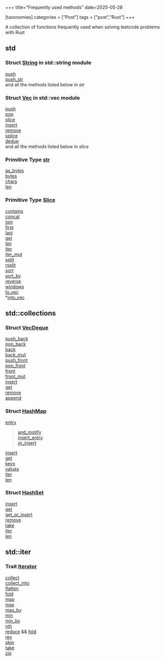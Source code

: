 +++
title="Frequently used methods"
date=2025-05-28

[taxonomies]
categories = ["Post"]
tags = ["post","Rust"]
+++


A collection of functions frequently used when solving leetcode problems with Rust

## std
### Struct [String](https://doc.rust-lang.org/std/string/struct.String.html) in std::string module

[push](https://doc.rust-lang.org/std/string/struct.String.html#method.push)  
[push_str](https://doc.rust-lang.org/std/string/struct.String.html#method.push_str)  
and all the methods listed below in _str_ 

### Struct [Vec](https://doc.rust-lang.org/std/vec/struct.Vec.html) in std::vec module
[push](https://doc.rust-lang.org/std/vec/struct.Vec.html#method.push)  
[pop](https://doc.rust-lang.org/std/vec/struct.Vec.html#method.pop)  
[slice](https://doc.rust-lang.org/std/vec/struct.Vec.html#method.splice)  
[insert](https://doc.rust-lang.org/std/vec/struct.Vec.html#method.insert)  
[remove](https://doc.rust-lang.org/std/vec/struct.Vec.html#method.remove)  
[splice](https://doc.rust-lang.org/std/vec/struct.Vec.html#method.splice)  
[dedup](https://doc.rust-lang.org/std/vec/struct.Vec.html#method.dedup)  
and all the methods listed below in _slice_ 



### Primitive Type [str](https://doc.rust-lang.org/std/primitive.str.html)
[as_bytes](https://doc.rust-lang.org/std/primitive.str.html#method.as_bytes)  
[bytes](https://doc.rust-lang.org/std/primitive.str.html#method.bytes)  
[chars](https://doc.rust-lang.org/std/primitive.str.html#method.chars)  
[len](https://doc.rust-lang.org/std/primitive.str.html#method.len)  



### Primitive Type [Slice](https://doc.rust-lang.org/std/primitive.slice.html)
[contains](https://doc.rust-lang.org/std/primitive.slice.html#method.contains)  
[concat](https://doc.rust-lang.org/std/primitive.slice.html#method.concat)  
[join](https://doc.rust-lang.org/std/primitive.slice.html#method.join)  
[first](https://doc.rust-lang.org/std/primitive.slice.html#method.first)  
[last](https://doc.rust-lang.org/std/primitive.slice.html#method.last)  
[get](https://doc.rust-lang.org/std/primitive.slice.html#method.get)  
[len](https://doc.rust-lang.org/std/primitive.slice.html#method.len)  
[iter](https://doc.rust-lang.org/std/primitive.slice.html#method.iter)  
[iter_mut](https://doc.rust-lang.org/std/primitive.slice.html#method.iter_mut)  
[split](https://doc.rust-lang.org/std/primitive.slice.html#method.split)  
[rsplit](https://doc.rust-lang.org/std/primitive.slice.html#method.rsplit)  
[sort](https://doc.rust-lang.org/std/primitive.slice.html#method.sort)  
[sort_by](https://doc.rust-lang.org/std/primitive.slice.html#method.sort_by)  
[reverse](https://doc.rust-lang.org/std/primitive.slice.html#method.reverse)  
[windows](https://doc.rust-lang.org/std/primitive.slice.html#method.windows)  
[to_vec](https://doc.rust-lang.org/std/primitive.slice.html#method.to_vec)  
*[into_vec](https://doc.rust-lang.org/std/primitive.slice.html#method.into_vec)  




## std::collections
### Struct [VecDeque](https://doc.rust-lang.org/std/collections/struct.VecDeque.html)
[push_back](https://doc.rust-lang.org/std/collections/struct.VecDeque.html#method.push_back)  
[pop_back](https://doc.rust-lang.org/std/collections/struct.VecDeque.html#method.pop_back)  
[back](https://doc.rust-lang.org/std/collections/struct.VecDeque.html#method.back)  
[back_mut](https://doc.rust-lang.org/std/collections/struct.VecDeque.html#method.back_mut)  
[push_front](https://doc.rust-lang.org/std/collections/struct.VecDeque.html#method.push_front)  
[pop_front](https://doc.rust-lang.org/std/collections/struct.VecDeque.html#method.pop_front)  
[front](https://doc.rust-lang.org/std/collections/struct.VecDeque.html#method.front)  
[front_mut](https://doc.rust-lang.org/std/collections/struct.VecDeque.html#method.front_mut)  
[insert](https://doc.rust-lang.org/std/collections/struct.VecDeque.html#method.insert)  
[get](https://doc.rust-lang.org/std/collections/struct.VecDeque.html#method.get)  
[remove](https://doc.rust-lang.org/std/collections/struct.VecDeque.html#method.remove)  
[append](https://doc.rust-lang.org/std/collections/struct.VecDeque.html#method.append)  


### Struct [HashMap](https://doc.rust-lang.org/std/collections/struct.HashMap.html)  
[entry](https://doc.rust-lang.org/std/collections/struct.HashMap.html#method.entry)  
>[and_motify](https://doc.rust-lang.org/std/collections/hash_map/enum.Entry.html#method.and_modify)  
>[insert_entry](https://doc.rust-lang.org/std/collections/hash_map/enum.Entry.html#method.insert_entry)  
>[or_insert](https://doc.rust-lang.org/std/collections/hash_map/enum.Entry.html#method.or_insert)  

[insert](https://doc.rust-lang.org/std/collections/struct.HashMap.html#method.insert)  
[get](https://doc.rust-lang.org/std/collections/struct.HashMap.html#method.get)  
[keys](https://doc.rust-lang.org/std/collections/struct.HashMap.html#method.keys)  
[values](https://doc.rust-lang.org/std/collections/struct.HashMap.html#method.values)  
[iter](https://doc.rust-lang.org/std/collections/struct.HashMap.html#method.iter)  
[len](https://doc.rust-lang.org/std/collections/struct.HashMap.html#method.len)

### Struct [HashSet](https://doc.rust-lang.org/std/collections/struct.HashSet.html)
[insert](https://doc.rust-lang.org/std/collections/struct.HashSet.html#method.insert)  
[get](https://doc.rust-lang.org/std/collections/struct.HashSet.html#method.get)  
[get_or_insert](https://doc.rust-lang.org/std/collections/struct.HashSet.html#method.get_or_insert)  
[remove](https://doc.rust-lang.org/std/collections/struct.HashSet.html#method.remove)  
[take](https://doc.rust-lang.org/std/collections/struct.HashSet.html#method.take)  
[iter](https://doc.rust-lang.org/std/collections/struct.HashSet.html#method.iter)  
[len](https://doc.rust-lang.org/std/collections/struct.HashSet.html#method.len)  


## std::iter
### Trait [Iterator](https://doc.rust-lang.org/std/iter/trait.Iterator.html)
[collect](https://doc.rust-lang.org/std/iter/trait.Iterator.html#method.collect)  
[collect_into](https://doc.rust-lang.org/std/iter/trait.Iterator.html#method.collect_into)  
[flatten](https://doc.rust-lang.org/std/iter/trait.Iterator.html#method.flatten)  
[fold](https://doc.rust-lang.org/std/iter/trait.Iterator.html#method.fold)  
[map](https://doc.rust-lang.org/std/iter/trait.Iterator.html#method.map)  
[max](https://doc.rust-lang.org/std/iter/trait.Iterator.html#method.max)  
[max_by](https://doc.rust-lang.org/std/iter/trait.Iterator.html#method.max_by)  
[min](https://doc.rust-lang.org/std/iter/trait.Iterator.html#method.min)  
[min_by](https://doc.rust-lang.org/std/iter/trait.Iterator.html#method.min_by)  
[nth](https://doc.rust-lang.org/std/iter/trait.Iterator.html#method.nth)  
[reduce](https://doc.rust-lang.org/std/iter/trait.Iterator.html#method.reduce) && [fold](https://doc.rust-lang.org/std/iter/trait.Iterator.html#method.fold)  
[rev](https://doc.rust-lang.org/std/iter/trait.Iterator.html#method.rev)  
[skip](https://doc.rust-lang.org/std/iter/trait.Iterator.html#method.skip)  
[take](https://doc.rust-lang.org/std/iter/trait.Iterator.html#method.take)  
[zip](https://doc.rust-lang.org/std/iter/trait.Iterator.html#method.zip)

